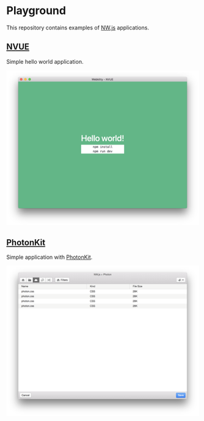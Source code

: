 # Playground

This repository contains examples of [NW.js](https://github.com/nwjs/nw.js) applications.

## [NVUE](nvue)

Simple hello world application.

![](./nvue/docs/screenshot.png)

## [PhotonKit](photon)

Simple application with [PhotonKit](http://photonkit.com/).

![](./photonkit/docs/screenshot.png)
